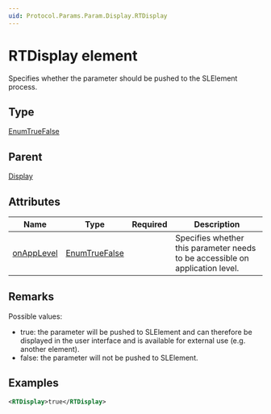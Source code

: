 ```yaml
---
uid: Protocol.Params.Param.Display.RTDisplay
---
```


# RTDisplay element

Specifies whether the parameter should be pushed to the SLElement process.

## Type

[EnumTrueFalse](xref:Protocol-EnumTrueFalse)

## Parent

[Display](xref:Protocol.Params.Param.Display)

## Attributes

|Name|Type|Required|Description|
|--- |--- |--- |--- |
|[onAppLevel](xref:Protocol.Params.Param.Display.RTDisplay-onAppLevel)|[EnumTrueFalse](xref:Protocol-EnumTrueFalse)||Specifies whether this parameter needs to be accessible on application level.|

## Remarks

Possible values:

- true: the parameter will be pushed to SLElement and can therefore be displayed in the user interface and is available for external use (e.g. another element).
- false: the parameter will not be pushed to SLElement.

## Examples

```xml
<RTDisplay>true</RTDisplay>
```
